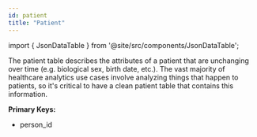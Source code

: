 ```yaml
---
id: patient
title: "Patient"
---
```


import { JsonDataTable } from '@site/src/components/JsonDataTable';

The patient table describes the attributes of a patient that are unchanging over 
time (e.g. biological sex, birth date, etc.).  The vast majority of healthcare 
analytics use cases involve analyzing things that happen to patients, so it's 
critical to have a clean patient table that contains this information.

**Primary Keys:**
  * person_id

<JsonDataTable jsonPath="nodes.model\.the_tuva_project\.core__patient.columns" />